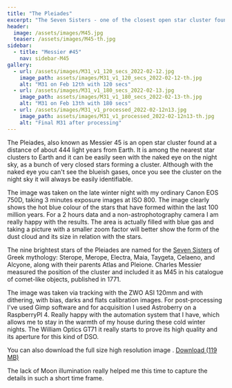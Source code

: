 ```yaml
---
title: "The Pleiades"
excerpt: "The Seven Sisters - one of the closest open star cluster found at 444 ly away."
header:
  image: /assets/images/M45.jpg
  teaser: /assets/images/M45-th.jpg
sidebar:
  - title: "Messier #45"
    nav: sidebar-M45
gallery:
  - url: /assets/images/M31_v1_120_secs_2022-02-12.jpg
    image_path: assets/images/M31_v1_120_secs_2022-02-12-th.jpg
    alt: "M31 on Feb 12th with 120 secs"
  - url: /assets/images/M31_v1_180_secs_2022-02-13.jpg
    image_path: assets/images/M31_v1_180_secs_2022-02-13-th.jpg
    alt: "M31 on Feb 13th with 180 secs"
  - url: /assets/images/M31_v1_processed_2022-02-12n13.jpg
    image_path: assets/images/M31_v1_processed_2022-02-12n13-th.jpg
    alt: "Final M31 after processing"
---
```


The Pleiades, also known as Messier 45 is an open star cluster found at a distance of about 444 light years from Earth. It is among the nearest star clusters to Earth and it can be easily seen with the naked eye on the night sky, as a bunch of very closed stars forming a cluster. Although with the naked eye you can't see the blueish gases, once you see the cluster on the night sky it will always be easily identifiable.

The image was taken on the late winter night with my ordinary Canon EOS 750D, taking 3 minutes exposure images at ISO 800. The image clearly shows the hot blue colour of the stars that have formed within the last 100 million years. For a 2 hours data and a non-astrophotography camera I am really happy with the results. The area is actually filled with blue gas and taking a picture with a smaller zoom factor will better show the form of the dust cloud and its size in relation with the stars.

The nine brightest stars of the Pleiades are named for the [Seven Sisters](https://en.wikipedia.org/wiki/Pleiades_(Greek_mythology)) of Greek mythology: Sterope, Merope, Electra, Maia, Taygeta, Celaeno, and Alcyone, along with their parents Atlas and Pleione. Charles Messier measured the position of the cluster and included it as M45 in his catalogue of comet-like objects, published in 1771.

The image was taken via tracking with the ZWO ASI 120mm and with dithering, with bias, darks and flats calibration images. For post-processing I've used Gimp software and for acquisition I used Astroberry on a RaspberryPI 4. Really happy with the automation system that I have, which allows me to stay in the warmth of my house during these cold winter nights. The William Optics GT71 it really starts to prove its high quality and its aperture for this kind of DSO. 

You can also download the full size high resolution image .
<a href="https://drive.google.com/file/d/156XK6xcSkTGsXTTBJEdOo9cYYhYaiT-a/view?usp=sharing" class="btn btn--success">Download (119 MB)</a>

The lack of Moon illumination really helped me this time to capture the details in such a short time frame.
